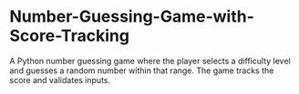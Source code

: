 # Number-Guessing-Game-with-Score-Tracking
A Python number guessing game where the player selects a difficulty level and guesses a random number within that range. The game tracks the score and validates inputs.

